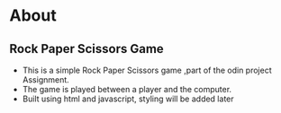 # About

## Rock Paper Scissors Game

- This is a simple Rock Paper Scissors game ,part of the odin project Assignment.
- The game is played between a player and the computer.
- Built using html and javascript, styling will be added later
